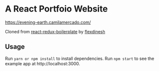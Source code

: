 # A React Portfoio Website 

https://evening-earth.camilamercado.com/ 

Cloned from [react-redux-boilerplate](https://github.com/flexdinesh/react-redux-boilerplate) by [flexdinesh](https://github.com/flexdinesh/react-redux-boilerplate)

## Usage
Run `yarn or npm install` to install dependencies.
Run `npm start` to see the example app at http://localhost:3000.
